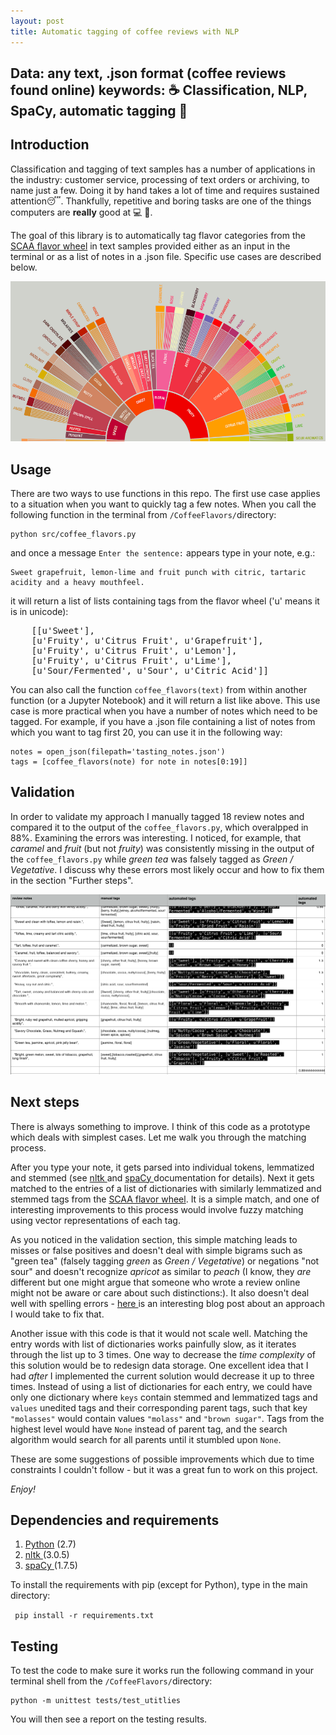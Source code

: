 ```yaml
---
layout: post
title: Automatic tagging of coffee reviews with NLP
---
```

Data: any text, .json format (coffee reviews found online)
keywords: ☕ Classification, NLP, SpaCy, automatic tagging 🤖
---

## Introduction

Classification and tagging of text samples has a number of applications in the industry: customer service, processing of text orders or archiving, to name just a few. Doing it by hand takes a lot of time and requires sustained attention😴. Thankfully, repetitive and boring tasks are one of the things computers are **really** good at 💻 💯. 

The goal of this library is to automatically tag flavor categories from the [SCAA flavor wheel](http://www.scaa.org/chronicle/wp-content/uploads/2016/01/SCAA_FlavorWheel.01.18.15.jpg) in text samples provided either as an input in the terminal or as a list of notes in a .json file. Specific use cases are described below.

![flavor_wheel](images/flavor_wheel.png)

## Usage

There are two ways to use functions in this repo. The first use case applies to a situation when you want to quickly tag a few notes. When you call the following function in the terminal from <code>/CoffeeFlavors/</code>directory:

    python src/coffee_flavors.py   

and once a message <code>Enter the sentence:</code> appears type in your note, e.g.:

    Sweet grapefruit, lemon-lime and fruit punch with citric, tartaric acidity and a heavy mouthfeel.

it will return a list of lists containing tags from the flavor wheel ('u' means it is in unicode):

<pre>
    [[u'Sweet'],
    [u'Fruity', u'Citrus Fruit', u'Grapefruit'],
    [u'Fruity', u'Citrus Fruit', u'Lemon'],
    [u'Fruity', u'Citrus Fruit', u'Lime'],
    [u'Sour/Fermented', u'Sour', u'Citric Acid']]
</pre>

You can also call the function <code>coffee_flavors(text)</code> from within another function (or a Jupyter Notebook) and it will return a list like above. This use case is more practical when you have a number of notes which need to be tagged. For example, if you have a .json file containing a list of notes from which you want to tag first 20, you can use it in the following way:

    notes = open_json(filepath='tasting_notes.json')
    tags = [coffee_flavors(note) for note in notes[0:19]]

## Validation

In order to validate my approach I manually tagged 18 review notes and compared it to the output of the <code>coffee_flavors.py</code>, which overalpped in 88%. Examining the errors was interesting. I noticed, for example, that *caramel* and *fruit* (but not *fruity*) was consistently missing in the output of the <code>coffee_flavors.py</code> while *green tea* was falsely tagged as *Green / Vegetative*. I discuss why these errors most likely occur and how to fix them in the section "Further steps".

![validation](images/validation.png)

## Next steps
There is always something to improve. I think of this code as a prototype which deals with simplest cases. Let me walk you through the matching process.

After you type your note, it gets parsed into individual tokens, lemmatized and stemmed (see <a href="http://www.nltk.org"> nltk </a> and <a href="https://spacy.io"> spaCy </a>  documentation for details). Next it gets matched to the entries of a list of dictionaries with similarly lemmatized and stemmed tags from the [SCAA flavor wheel](http://www.scaa.org/chronicle/wp-content/uploads/2016/01/SCAA_FlavorWheel.01.18.15.jpg). It is a simple match, and one of interesting improvements to this process would involve fuzzy matching using vector representations of each tag. 

As you noticed in the validation section, this simple matching leads to misses or false positives and doesn't deal with simple bigrams such as "green tea" (falsely tagging *green* as *Green / Vegetative*) or negations "not sour" and doesn't recognize *apricot* as similar to *peach* (I know, they *are* different but one might argue that someone who wrote a review online might not be aware or care about such distinctions:). It also doesn't deal well with spelling errors - <a href="https://github.com/mattalcock/blog/blob/master/2012/12/5/python-spell-checker.rst"> here </a> is an interesting blog post about an approach I would take to fix that. 

Another issue with this code is that it would not scale well. Matching the entry words with list of dictionaries works painfully slow, as it iterates through the list up to 3 times. One way to decrease the *time complexity* of this solution would be to redesign data storage. One excellent idea that I had *after* I implemented the current solution would decrease it up to three times. Instead of using a list of dictionaries for each entry, we could have only one dictionary where <code>keys</code> contain stemmed and lemmatized tags and <code>values</code> unedited tags and their corresponding parent tags, such that key <code>"molasses"</code> would contain values <code>"molass"</code> and <code>"brown sugar"</code>. Tags from the highest level would have <code>None</code> instead of parent tag, and the search algorithm would search for all parents until it stumbled upon <code>None</code>.

These are some suggestions of possible improvements which due to time constraints I couldn't follow - but it was a great fun to work on this project. 

*Enjoy!*

## Dependencies and requirements

1. <a href="https://www.python.org/"> Python</a> (2.7)
2. <a href="http://www.nltk.org"> nltk </a> (3.0.5)
3. <a href="https://spacy.io"> spaCy </a> (1.7.5)


To install the requirements with pip (except for Python), type in the main directory:

<code> pip install -r requirements.txt </code>

## Testing

To test the code to make sure it works run the following command in your terminal shell from the <code>/CoffeeFlavors/</code>directory:

    python -m unittest tests/test_utitlies  

You will then see a report on the testing results.


